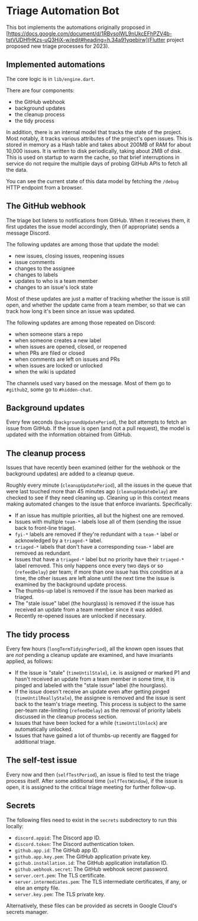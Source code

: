 # Triage Automation Bot

This bot implements the automations originally proposed in
[https://docs.google.com/document/d/1RBvsolWL9nUkcEFhPZV4b-tstVUDHfHKzs-uQ3HiX-w/edit#heading=h.34a91yqebirw](Flutter
project proposed new triage processes for 2023).

## Implemented automations

The core logic is in `lib/engine.dart`.

There are four components:

- the GitHub webhook
- background updates
- the cleanup process
- the tidy process

In addition, there is an internal model that tracks the state of the
project. Most notably, it tracks various attributes of the project's
open issues. This is stored in memory as a Hash table and takes about
200MB of RAM for about 10,000 issues. It is written to disk
periodically, taking about 2MB of disk. This is used on startup to
warm the cache, so that brief interruptions in service do not require
the multiple days of probing GitHub APIs to fetch all the data.

You can see the current state of this data model by fetching the
`/debug` HTTP endpoint from a browser.

## The GitHub webhook

The triage bot listens to notifications from GitHub. When it receives
them, it first updates the issue model accordingly, then (if
appropriate) sends a message Discord.

The following updates are among those that update the model:

 - new issues, closing issues, reopening issues
 - issue comments
 - changes to the assignee
 - changes to labels
 - updates to who is a team member
 - changes to an issue's lock state
 
Most of these updates are just a matter of tracking whether the issue
is still open, and whether the update came from a team member, so that
we can track how long it's been since an issue was updated.

The following updates are among those repeated on Discord:

 - when someone stars a repo
 - when someone creates a new label
 - when issues are opened, closed, or reopened
 - when PRs are filed or closed
 - when comments are left on issues and PRs
 - when issues are locked or unlocked
 - when the wiki is updated
 
The channels used vary based on the message. Most of them go to
`#github2`, some go to `#hidden-chat`.

## Background updates

Every few seconds (`backgroundUpdatePeriod`), the bot attempts to
fetch an issue from GitHub. If the issue is open (and not a pull
request), the model is updated with the information obtained from
GitHub.

## The cleanup process

Issues that have recently been examined (either for the webhook or the
background updates) are added to a cleanup queue.

Roughly every minute (`cleanupUpdatePeriod`), all the issues in the
queue that were last touched more than 45 minutes ago
(`cleanupUpdateDelay`) are checked to see if they need cleaning up.
Cleaning up in this context means making automated changes to the
issue that enforce invariants. Specifically:

 - If an issue has multiple priorities, all but the highest one are
   removed.
 - Issues with multiple `team-*` labels lose all of them (sending the
   issue back to front-line triage).
 - `fyi-*` labels are removed if they're redundant with a `team-*`
   label or acknowledged by a `triaged-*` label.
 - `triaged-*` labels that don't have a corresponding `team-*` label
   are removed as redundant.
 - Issues that have a `triaged-*` label but no priority have their
   `triaged-*` label removed. This only happens once every two days or
   so (`refeedDelay`) per team; if more than one issue has this
   condition at a time, the other issues are left alone until the next
   time the issue is examined by the background update process.
 - The thumbs-up label is removed if the issue has been marked as
   triaged.
 - The "stale issue" label (the hourglass) is removed if the issue has
   received an update from a team member since it was added.
 - Recently re-opened issues are unlocked if necessary.

## The tidy process

Every few hours (`longTermTidyingPeriod`), all the known open issues
that are _not_ pending a cleanup update are examined, and have
invariants applied, as follows:

 - If the issue is "stale" (`timeUntilStale`), i.e. is assigned or
   marked P1 and hasn't received an update from a team member in some
   time, it is pinged and labeled with the "stale issue" label (the
   hourglass).
 - If the issue doesn't receive an update even after getting pinged
   (`timeUntilReallyStale`), the assignee is removed and the issue is
   sent back to the team's triage meeting. This process is subject to
   the same per-team rate-limiting (`refeedDelay`) as the removal of
   priority labels discussed in the cleanup process section.
 - Issues that have been locked for a while (`timeUntilUnlock`) are
   automatically unlocked.
 - Issues that have gained a lot of thumbs-up recently are flagged for
   additional triage.
   
## The self-test issue

Every now and then (`selfTestPeriod`), an issue is filed to test the
triage process itself. After some additional time (`selfTestWindow`),
if the issue is open, it is assigned to the critical triage meeting
for further follow-up.

## Secrets

The following files need to exist in the `secrets` subdirectory to run
this locally:

* `discord.appid`: The Discord app ID.
* `discord.token`: The Discord authentication token.
* `github.app.id`: The GitHub app ID.
* `github.app.key.pem`: The GitHub application private key.
* `github.installation.id`: The GitHub application installation ID.
* `github.webhook.secret`: The GitHub webhook secret password.
* `server.cert.pem`: The TLS certificate.
* `server.intermediates.pem`: The TLS intermediate certificates, if
  any, or else an empty file.
* `server.key.pem`: The TLS private key.

Alternatively, these files can be provided as secrets in Google
Cloud's secrets manager.
